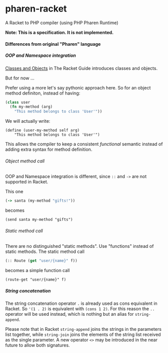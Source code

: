 # pharen-racket
A Racket to PHP compiler (using PHP Pharen Runtime)

**Note: This is a specification. It is not implemented.**

#### Differences from original "Pharen" language

##### OOP and Namespace integration

[Classes and Objects](https://docs.racket-lang.org/guide/classes.html)  in The Racket Guide introduces classes and objects.

But for now ...

Prefer using a more let's say pythonic approach here. So for an object method definiton, instead of having:

```clojure
(class user
  (fn my-method (arg)
    "This method belongs to class 'User'"))
```

We will actually write:

```racket
(define (user-my-method self arg) 
    "This method belongs to class 'User'")
```

This allows the compiler to keep a consistent *functional* semantic instead of adding extra syntax for method definition.

###### Object method call

OOP and Namespace integration is different, since `::` and `->` are not supported in Racket.

This one

```clojure
(-> santa (my-method "gifts!"))
```

becomes

```racket
(send santa my-method "gifts")
```

###### Static method call

There are no distinguished "static methods". Use "functions" instead of static methods.
The static method call

```clojure
(:: Route (get "user/{name}" f))
```

becomes a simple function call

```racket
(route-get "user/{name}" f)
```


##### String concatenation

The string concatenation operator `.` is already used as cons equivalent in Racket. So `'(1 . 2)` is equivalent with `(cons 1 2)`.
For this reason the `..` operator will be used instead, which is nothing but an alias for `string-append`.

Please note that in Racket `string-append` joins the strings in the parameters list together, while `string-join` joins the elements of the string list received as the single parameter. A new operator `<>` may be introduced in the near future to allow both signatures.
